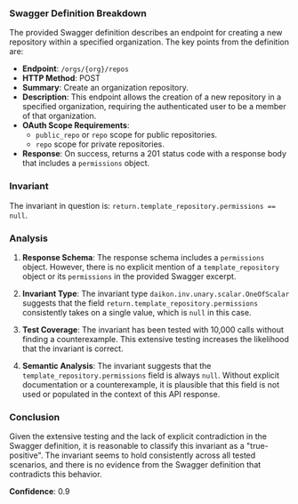 ### Swagger Definition Breakdown

The provided Swagger definition describes an endpoint for creating a new repository within a specified organization. The key points from the definition are:

- **Endpoint**: `/orgs/{org}/repos`
- **HTTP Method**: POST
- **Summary**: Create an organization repository.
- **Description**: This endpoint allows the creation of a new repository in a specified organization, requiring the authenticated user to be a member of that organization.
- **OAuth Scope Requirements**: 
  - `public_repo` or `repo` scope for public repositories.
  - `repo` scope for private repositories.
- **Response**: On success, returns a 201 status code with a response body that includes a `permissions` object.

### Invariant

The invariant in question is: `return.template_repository.permissions == null`.

### Analysis

1. **Response Schema**: The response schema includes a `permissions` object. However, there is no explicit mention of a `template_repository` object or its `permissions` in the provided Swagger excerpt.

2. **Invariant Type**: The invariant type `daikon.inv.unary.scalar.OneOfScalar` suggests that the field `return.template_repository.permissions` consistently takes on a single value, which is `null` in this case.

3. **Test Coverage**: The invariant has been tested with 10,000 calls without finding a counterexample. This extensive testing increases the likelihood that the invariant is correct.

4. **Semantic Analysis**: The invariant suggests that the `template_repository.permissions` field is always `null`. Without explicit documentation or a counterexample, it is plausible that this field is not used or populated in the context of this API response.

### Conclusion

Given the extensive testing and the lack of explicit contradiction in the Swagger definition, it is reasonable to classify this invariant as a "true-positive". The invariant seems to hold consistently across all tested scenarios, and there is no evidence from the Swagger definition that contradicts this behavior.

**Confidence**: 0.9
